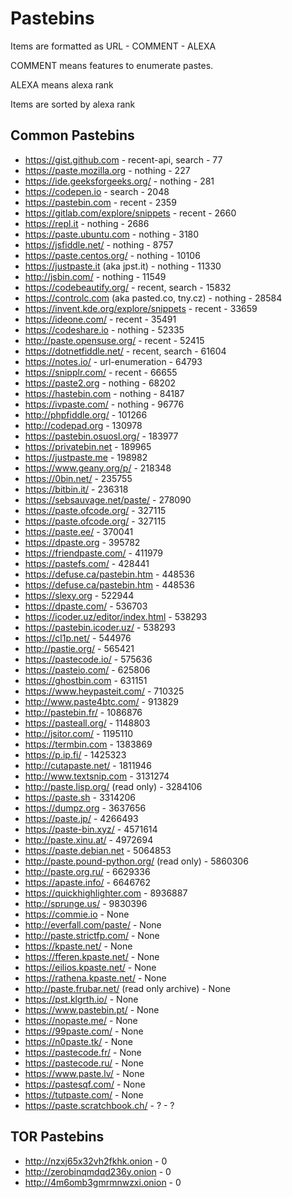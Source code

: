 # Pastebins

Items are formatted as URL - COMMENT - ALEXA

COMMENT means features to enumerate pastes.

ALEXA means alexa rank

Items are sorted by alexa rank


## Common Pastebins

- https://gist.github.com - recent-api, search - 77
- https://paste.mozilla.org - nothing - 227
- https://ide.geeksforgeeks.org/ - nothing - 281
- https://codepen.io - search - 2048
- https://pastebin.com - recent - 2359
- https://gitlab.com/explore/snippets - recent - 2660
- https://repl.it - nothing - 2686
- https://paste.ubuntu.com - nothing - 3180
- https://jsfiddle.net/ - nothing - 8757
- https://paste.centos.org/ - nothing - 10106
- https://justpaste.it (aka jpst.it) - nothing - 11330
- http://jsbin.com/ - nothing - 11549
- https://codebeautify.org/ - recent, search - 15832
- https://controlc.com (aka pasted.co, tny.cz) - nothing - 28584
- https://invent.kde.org/explore/snippets - recent - 33659
- https://ideone.com/ - recent - 35491
- https://codeshare.io - nothing - 52335
- http://paste.opensuse.org/ - recent - 52415
- https://dotnetfiddle.net/ - recent, search - 61604
- https://notes.io/ - url-enumeration - 64793
- https://snipplr.com/ - recent - 66655
- https://paste2.org - nothing - 68202
- https://hastebin.com - nothing - 84187
- https://ivpaste.com/ - nothing - 96776
- http://phpfiddle.org/ - 101266
- http://codepad.org - 130978
- https://pastebin.osuosl.org/ - 183977
- https://privatebin.net - 189965
- https://justpaste.me - 198982
- https://www.geany.org/p/ - 218348
- https://0bin.net/ - 235755
- https://bitbin.it/ - 236318
- https://sebsauvage.net/paste/ - 278090
- https://paste.ofcode.org/ - 327115
- https://paste.ofcode.org/ - 327115
- https://paste.ee/ - 370041
- https://dpaste.org - 395782
- https://friendpaste.com/ - 411979
- https://pastefs.com/ - 428441
- https://defuse.ca/pastebin.htm - 448536
- https://defuse.ca/pastebin.htm - 448536
- https://slexy.org - 522944
- https://dpaste.com/ - 536703
- https://icoder.uz/editor/index.html - 538293
- https://pastebin.icoder.uz/ - 538293
- https://cl1p.net/ - 544976
- http://pastie.org/ - 565421
- https://pastecode.io/ - 575636
- https://pasteio.com/ - 625806
- https://ghostbin.com - 631151
- https://www.heypasteit.com/ - 710325
- http://www.paste4btc.com/ - 913829
- http://pastebin.fr/ - 1086876
- https://pasteall.org/ - 1148803
- http://jsitor.com/ - 1195110
- https://termbin.com - 1383869
- https://p.ip.fi/ - 1425323
- http://cutapaste.net/ - 1811946
- http://www.textsnip.com - 3131274
- http://paste.lisp.org/ (read only) - 3284106
- https://paste.sh - 3314206
- https://dumpz.org - 3637656
- https://paste.jp/ - 4266493
- https://paste-bin.xyz/ - 4571614
- http://paste.xinu.at/ - 4972694
- https://paste.debian.net - 5064853
- http://paste.pound-python.org/ (read only) - 5860306
- http://paste.org.ru/ - 6629336
- https://apaste.info/ - 6646762
- https://quickhighlighter.com - 8936887
- http://sprunge.us/ - 9830396
- https://commie.io - None
- http://everfall.com/paste/ - None
- http://paste.strictfp.com/ - None
- https://kpaste.net/ - None
- https://fferen.kpaste.net/ - None
- https://eilios.kpaste.net/ - None
- https://rathena.kpaste.net/ - None
- http://paste.frubar.net/ (read only archive) - None
- https://pst.klgrth.io/ - None
- https://www.pastebin.pt/ - None
- https://nopaste.me/ - None
- https://99paste.com/ - None
- https://n0paste.tk/ - None
- https://pastecode.fr/ - None
- https://pastecode.ru/ - None
- https://www.paste.lv/ - None
- https://pastesqf.com/ - None
- https://tutpaste.com/ - None
- https://paste.scratchbook.ch/ - ? - ?


## TOR Pastebins

- http://nzxj65x32vh2fkhk.onion - 0
- http://zerobinqmdqd236y.onion - 0
- http://4m6omb3gmrmnwzxi.onion - 0

